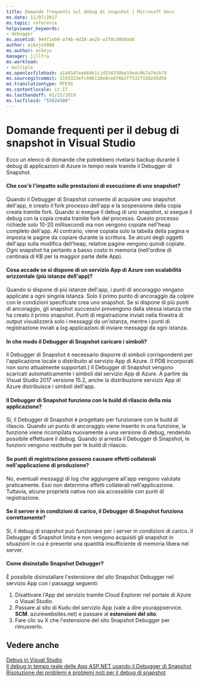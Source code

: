 ```yaml
---
title: Domande frequenti sul debug di snapshot | Microsoft Docs
ms.date: 11/07/2017
ms.topic: reference
helpviewer_keywords:
- debugger
ms.assetid: 944f1eb0-a74b-4d28-ae2b-a370cd869add
author: mikejo5000
ms.author: mikejo
manager: jillfra
ms.workload:
- multiple
ms.openlocfilehash: a1465d7ee664b1c1d534350be19e4c067a74cb79
ms.sourcegitcommit: 2193323efc608118e0ce6f6b2ff532f158245d56
ms.translationtype: MTE95
ms.contentlocale: it-IT
ms.lasthandoff: 01/25/2019
ms.locfileid: "55024500"
---
```

# <a name="frequently-asked-questions-for-snapshot-debugging-in-visual-studio"></a>Domande frequenti per il debug di snapshot in Visual Studio

Ecco un elenco di domande che potrebbero rivelarsi backup durante il debug di applicazioni di Azure in tempo reale tramite il Debugger di Snapshot.

#### <a name="what-is-the-performance-cost-of-taking-a-snapshot"></a>Che cos'è l'impatto sulle prestazioni di esecuzione di uno snapshot?

Quando il Debugger di Snapshot consente di acquisire uno snapshot dell'app, è creato il fork processo dell'app e la sospensione della copia creata tramite fork. Quando si esegue il debug di uno snapshot, si esegue il debug con la copia creata tramite fork del processo. Questo processo richiede solo 10-20 millisecondi ma non vengono copiate nell'heap completo dell'app. Al contrario, viene copiata solo la tabella della pagina e imposta le pagine da copiare durante la scrittura. Se alcuni degli oggetti dell'app sulla modifica dell'heap, relative pagine vengono quindi copiate. Ogni snapshot ha pertanto a basso costo in memoria (nell'ordine di centinaia di KB per la maggior parte delle App). 

#### <a name="what-happens-if-i-have-a-scaled-out-azure-app-service-multiple-instances-of-my-app"></a>Cosa accade se si dispone di un servizio App di Azure con scalabilità orizzontale (più istanze dell'app)?

Quando si dispone di più istanze dell'app, i punti di ancoraggio vengano applicate a ogni singola istanza. Solo il primo punto di ancoraggio da colpire con le condizioni specificate crea uno snapshot. Se si dispone di più punti di ancoraggio, gli snapshot successivi provengono dalla stessa istanza che ha creato il primo snapshot. Punti di registrazione inviati nella finestra di output visualizzerà solo i messaggi da un'istanza, mentre i punti di registrazione inviati a log applicazioni di inviare messaggi da ogni istanza. 

#### <a name="how-does-the-snapshot-debugger-load-symbols"></a>In che modo il Debugger di Snapshot caricare i simboli?

Il Debugger di Snapshot è necessario disporre di simboli corrispondenti per l'applicazione locale o distribuito al servizio App di Azure. (I PDB incorporati non sono attualmente supportati.) Il Debugger di Snapshot vengono scaricati automaticamente i simboli dal servizio App di Azure. A partire da Visual Studio 2017 versione 15.2, anche la distribuzione servizio App di Azure distribuisce i simboli dell'app.

#### <a name="does-the-snapshot-debugger-work-against-release-builds-of-my-application"></a>Il Debugger di Snapshot funziona con le build di rilascio della mia applicazione?

Sì, il Debugger di Snapshot è progettato per funzionare con le build di rilascio. Quando un punto di ancoraggio viene inserito in una funzione, la funzione viene ricompilata nuovamente a una versione di debug, rendendo possibile effettuare il debug. Quando si arresta il Debugger di Snapshot, le funzioni vengono restituite per le build di rilascio. 

#### <a name="can-logpoints-cause-side-effects-in-my-production-application"></a>Se punti di registrazione possono causare effetti collaterali nell'applicazione di produzione?

No, eventuali messaggi di log che aggiungere all'app vengono valutate praticamente. Essi non determina effetti collaterali nell'applicazione. Tuttavia, alcune proprietà nativa non sia accessibile con punti di registrazione. 

#### <a name="does-the-snapshot-debugger-work-if-my-server-is-under-load"></a>Se il server è in condizioni di carico, il Debugger di Snapshot funziona correttamente?

Sì, il debug di snapshot può funzionare per i server in condizioni di carico. Il Debugger di Snapshot limita e non vengono acquisiti gli snapshot in situazioni in cui è presente una quantità insufficiente di memoria libera nel server.

#### <a name="how-do-i-uninstall-the-snapshot-debugger"></a>Come disinstallo Snapshot Debugger?

È possibile disinstallare l'estensione del sito Snapshot Debugger nel servizio App con i passaggi seguenti:

1. Disattivare l'App del servizio tramite Cloud Explorer nel portale di Azure o Visual Studio.
1. Passare al sito di Kudu del servizio App (vale a dire yourappservice. **SCM**. azurewebsites.net) e passare al **estensioni del sito**.
1. Fare clic su X che l'estensione del sito Snapshot Debugger per rimuoverlo.

## <a name="see-also"></a>Vedere anche

[Debug in Visual Studio](../debugger/index.md)  
[Il debug in tempo reale delle App ASP.NET usando il Debugger di Snapshot](../debugger/debug-live-azure-applications.md)  
[Risoluzione dei problemi e problemi noti per il debug di snapshot](../debugger/debug-live-azure-apps-troubleshooting.md)
